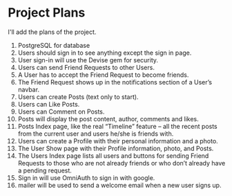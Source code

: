 # Project Plans

I'll add the plans of the project.


1. PostgreSQL for database
2. Users should sign in to see anything except the sign in page.
3. User sign-in will use the Devise gem for security.
4. Users can send Friend Requests to other Users.
5. A User has to accept the Friend Request to become friends.
6. The Friend Request shows up in the notifications section of a User’s navbar.
7. Users can create Posts (text only to start).
8. Users can Like Posts.
9. Users can Comment on Posts.
10. Posts will display the post content, author, comments and likes.
11. Posts Index page, like the real “Timeline” feature – all the recent posts from the current user and users he/she is friends with.
12. Users can create a Profile with their personal information and a photo.
13. The User Show page with their Profile information, photo, and Posts.
14. The Users Index page lists all users and buttons for sending Friend Requests to those who are not already friends or who don’t already have a pending request.
15. Sign in will use OmniAuth  to sign in with google.
16. mailer will be used to send a welcome email when a new user signs up. 

